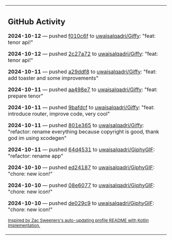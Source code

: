 <table><tr><td valign="top" width="100%">    

## GitHub Activity

**2024-10-12** — pushed [f010c6f](https://github.com/uwaisalqadri/Giffy/commits/f010c6f60747746430f13217b97dcddd2e416540) to [uwaisalqadri/Giffy](https://github.com/uwaisalqadri/Giffy): "feat: tenor api!"

**2024-10-12** — pushed [2c27a72](https://github.com/uwaisalqadri/Giffy/commits/2c27a7265253f7939db75db3c9697ccb292f713b) to [uwaisalqadri/Giffy](https://github.com/uwaisalqadri/Giffy): "feat: tenor api!"

**2024-10-11** — pushed [a29ddf8](https://github.com/uwaisalqadri/Giffy/commits/a29ddf881b3e0e089f05315c86f4b9376ec49717) to [uwaisalqadri/Giffy](https://github.com/uwaisalqadri/Giffy): "feat: add toaster and some improvements"

**2024-10-11** — pushed [aa498e7](https://github.com/uwaisalqadri/Giffy/commits/aa498e753eb3a2d2729e14f19eb2ca57efdea463) to [uwaisalqadri/Giffy](https://github.com/uwaisalqadri/Giffy): "feat: prepare tenor"

**2024-10-11** — pushed [9bafdcf](https://github.com/uwaisalqadri/Giffy/commits/9bafdcfa2d2e16a1a7a8ba0a5714f707576c3098) to [uwaisalqadri/Giffy](https://github.com/uwaisalqadri/Giffy): "feat: introduce router, improve code, very cool"

**2024-10-11** — pushed [801e365](https://github.com/uwaisalqadri/Giffy/commits/801e365808c6bed584dfbdc279235b717f2a7fec) to [uwaisalqadri/Giffy](https://github.com/uwaisalqadri/Giffy): "refactor: rename everything because copyright is good, thank god im using xcodegen"

**2024-10-11** — pushed [64d4531](https://github.com/uwaisalqadri/GiphyGIF/commits/64d4531b2df9d70641a9132462a37c35498f2e02) to [uwaisalqadri/GiphyGIF](https://github.com/uwaisalqadri/GiphyGIF): "refactor: rename app"

**2024-10-10** — pushed [ed24187](https://github.com/uwaisalqadri/GiphyGIF/commits/ed24187da8d5fc38f8ec7e0de0ca7fc82c744feb) to [uwaisalqadri/GiphyGIF](https://github.com/uwaisalqadri/GiphyGIF): "chore: new icon!"

**2024-10-10** — pushed [08e6077](https://github.com/uwaisalqadri/GiphyGIF/commits/08e60779612d169ca93190c68af98d107ca79753) to [uwaisalqadri/GiphyGIF](https://github.com/uwaisalqadri/GiphyGIF): "chore: new icon!"

**2024-10-10** — pushed [de029c9](https://github.com/uwaisalqadri/GiphyGIF/commits/de029c99ce47f6e1395cf8aefab08f50b19764a0) to [uwaisalqadri/GiphyGIF](https://github.com/uwaisalqadri/GiphyGIF): "chore: new icon!"
                
<sub><a href="https://github.com/ZacSweers/ZacSweers/">Inspired by Zac Sweeners's auto-updating profile README with Kotlin Implementation.</a></sub>
        